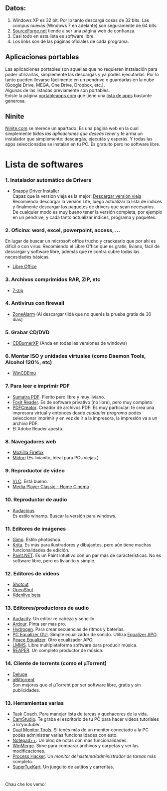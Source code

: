 ## Datos:  
  
  1. Windows XP es 32 bit. Por lo tanto descargá cosas de 32 bits. Las compus nuevas (Windows 7 en adelante) son seguramente de 64 bits.
  2. [SourceForge.net](http://sourceforge.net/) tiende a ser una página web de confianza.
  3. Casi todo en esta lista es software libre.
  4. Los links son de las páginas oficiales de cada programa.

## Aplicaciones portables

Las aplicaciones portables son aquellas que no requieren instalación para poder utilizarlas, simplemente las descargás y ya podés ejecutarlas. Por lo tanto pueden llevarse fácilmente en un pendrive o guardarlas en la nube (Google Drive, MEGA, One Drive, Dropbox, etc.).  
Algunas de las listadas previamente son portables.  
Existe la página [portableapps.com](https://portableapps.com) que tiene una [lista de apps](https://portableapps.com/apps) bastante generosa.

## Ninite

[Ninite.com](https://ninite.com/) se merece un apartado. Es una página web en la cual simplemente _tildás las aplicaciones que deseás tener_ y te arma un instalador que simplemente: descargás, ejecutás y esperás. Y todas las apps seleccionadas se instalan en tu PC. Es gratuito pero no software libre.

# Lista de softwares

### 1. Instalador automático de Drivers

* [Snappy Driver Installer](https://sdi-tool.org/download/)   
Capaz que la version vieja es la mejor: [Descargar versión vieja](https://sdi-tool.org/releases/SDI_R545.zip)  
Recomiendo descargar la versión Lite, luego actualizar la lista de índices y finalmente descargar los paquetes de drivers que sean necesarios.  
De cualquier modo es muy bueno tener la versión completa, por ejemplo en un pendrive, y cada tanto actualizar índices, programa y paquetes.

### 2. Oficina: word, excel, powerpoint, access, ...

En lugar de buscar un microsoft office trucho y crackearlo que por ahi es dificil o con virus: Recomiendo el Libre Office que es gratis, liviano, fácil de descargar y software libre, además que re contra cubre todas las necesidades básicas.  

* [Libre Office](https://www.libreoffice.org/)
        
### 3. Archivos comprimidos RAR, ZIP, etc  

* [7-zip](http://www.7-zip.org/)

### 4. Antivirus con firewall

* [ZoneAlarm](https://www.zonealarm.com/es/software/free-antivirus/) (Al descargar tildá que no querés la prueba gratis de 30 días)

### 5. Grabar CD/DVD

* [CDBurnerXP](https://www.cdburnerxp.se/) (Anda en todas las versiones de windows)
    
### 6. Montar ISO y unidades virtuales (como Daemon Tools, Alcohol 120%, etc)

* [WinCDEmu](http://wincdemu.sysprogs.org/)

### 7. Para leer e imprimir PDF

* [Sumatra PDF](https://www.sumatrapdfreader.org/free-pdf-reader.html). Fierito pero libre y muy liviano.
* [Foxit Reader](https://www.foxitsoftware.com/products/pdf-reader/). Es de software privativo (no libre), pero muy completo.  
* [PDFCreator](https://www.pdfforge.org/pdfcreator). Creador de archivos PDF. Es muy particular: te crea una impresora virtual y entonces desde _cualquier programa_ podés seleccionar imprimir y en vez de ir a la impresora, la impresión va a un archivo PDF.
* El Adobe Reader apesta.

### 8. Navegadores web

* [Mozillla Firefox](https://www.mozilla.org/es-AR/firefox/new/)
* [Midori](http://midori-browser.org/download/) (Es livianito, ideal para PCs viejas.)

### 9. Reproductor de video

* [VLC](http://www.videolan.org/vlc/). Está bueno.
* [Media Player Classic - Home Cinema](https://mpc-hc.org/)

### 10. Reproductor de audio

* [Audacious](http://audacious-media-player.org/download)  
Es estilo winamp. Buscar la versión para windows.

### 11. Editores de imágenes

* [Gimp](https://www.gimp.org/). Estilo photoshop.
* [Krita](https://krita.org/es/). Es más para ilustradores y dibujantes, pero aún tiene muchas funcionalidades de edición.
* [Paint.NET](https://www.getpaint.net/). Es un Paint intuitivo con un par más de características. No es software libre, pero es livianito y simple.

### 12. Editores de videos

* [Shotcut](https://www.shotcut.org/)
* [OpenShot](https://www.openshot.org/es/)
* [Kdenlive beta](https://kdenlive.org/es/descargar/)
 

### 13. Editores/productores de audio

* [Audacity](http://www.audacityteam.org/). Un editor re cabeza y sencillo.
* [Ardour](https://ardour.org/). Pinta ser mas pro.
* [Hydrogen](http://hydrogen-music.org/). Para crear secuencias de ritmos y baterías.
* [PC Equalizer GUI](http://bils7922.blogspot.com/). Simple ecualizador de sonido. Utiliza [Equalizer APO](https://sourceforge.net/projects/equalizerapo/).
* [Peace Equalizer](https://sourceforge.net/projects/peace-equalizer-apo-extension/). Otro ecualizador APO.
* [LMMS](https://lmms.io/). Libre multiplataforma software para producir música.
* [REAPER](https://www.reaper.fm/). Un completo productor de música.

### 14. Cliente de torrents (como el µTorrent)

* [Deluge](http://deluge-torrent.org/)  
* [qBittorrent](https://www.qbittorrent.org/)  
Son mejores que el µTorrent por ser software libre, gratis y sin publicidades.

### 13. Herramientas varias

* [Task Coach](http://www.taskcoach.org/). Para manejar lista de tareas y quehaceres de la vida.
* [CamStudio](http://camstudio.org/). Te graba el escritorio de tu PC para hacer videos tutoriales a lo'youtuber.
* [Dual Monitor Tools](http://dualmonitortool.sourceforge.net/). Si tenés más de un monitor conectado a la PC podés administrar varias funcionalidades con esto.
* [Notepad++](https://notepad-plus-plus.org/). Un bloq de notas con más funcionalidades.
* [WinMerge](http://winmerge.org/). Sirve para comparar archivos y carpetas y ver las modificaciones.
* [Process Hacker](https://processhacker.sourceforge.io/). Un _monitor del sistema/administrador de tareas_ más completo.
* [SuperTuxKart](https://supertuxkart.net/Main_Page). Un jueguito de autitos y carreritas.

# 
# 
Chau che los vemo'

